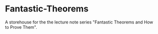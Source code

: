 # Fantastic-Theorems
A storehouse for the the lecture note series "Fantastic Theorems and How to Prove Them".

